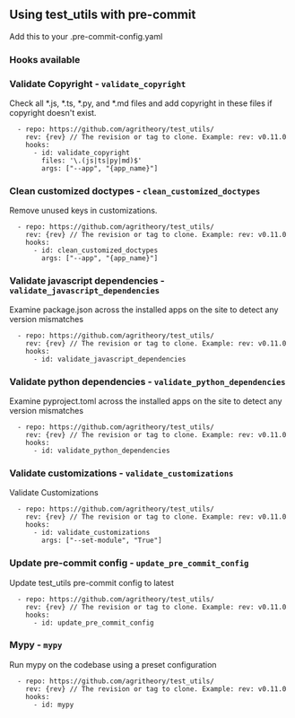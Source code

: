 ## Using test_utils with pre-commit

Add this to your .pre-commit-config.yaml

### Hooks available

### Validate Copyright - `validate_copyright`

Check all *.js, *.ts, *.py, and *.md files and add copyright in these files if copyright doesn't exist.

```
  - repo: https://github.com/agritheory/test_utils/
    rev: {rev} // The revision or tag to clone. Example: rev: v0.11.0
    hooks:
      - id: validate_copyright
        files: '\.(js|ts|py|md)$'
        args: ["--app", "{app_name}"]
```

### Clean customized doctypes - `clean_customized_doctypes`

Remove unused keys in customizations.

```
  - repo: https://github.com/agritheory/test_utils/
    rev: {rev} // The revision or tag to clone. Example: rev: v0.11.0
    hooks:
      - id: clean_customized_doctypes
        args: ["--app", "{app_name}"]
```

### Validate javascript dependencies - `validate_javascript_dependencies`

Examine package.json across the installed apps on the site to detect any version mismatches

```
  - repo: https://github.com/agritheory/test_utils/
    rev: {rev} // The revision or tag to clone. Example: rev: v0.11.0
    hooks:
      - id: validate_javascript_dependencies
```

### Validate python dependencies - `validate_python_dependencies`

Examine pyproject.toml across the installed apps on the site to detect any version mismatches

```
  - repo: https://github.com/agritheory/test_utils/
    rev: {rev} // The revision or tag to clone. Example: rev: v0.11.0
    hooks:
      - id: validate_python_dependencies
```

### Validate customizations - `validate_customizations`

Validate Customizations

```
  - repo: https://github.com/agritheory/test_utils/
    rev: {rev} // The revision or tag to clone. Example: rev: v0.11.0
    hooks:
      - id: validate_customizations
        args: ["--set-module", "True"]
```

### Update pre-commit config - `update_pre_commit_config`

Update test_utils pre-commit config to latest

```
  - repo: https://github.com/agritheory/test_utils/
    rev: {rev} // The revision or tag to clone. Example: rev: v0.11.0
    hooks:
      - id: update_pre_commit_config
```

### Mypy - `mypy`

Run mypy on the codebase using a preset configuration

```
  - repo: https://github.com/agritheory/test_utils/
    rev: {rev} // The revision or tag to clone. Example: rev: v0.11.0
    hooks:
      - id: mypy
```
